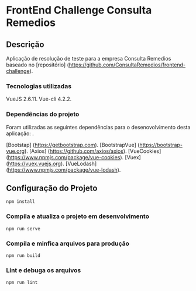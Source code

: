 # FrontEnd Challenge Consulta Remedios

## Descrição
Aplicação de resolução de teste para a empresa Consulta Remedios  baseado no [repositório] (https://github.com/ConsultaRemedios/frontend-challenge).

### Tecnologias utilizadas
VueJS 2.6.11.
Vue-cli 4.2.2.

### Dependências do projeto
Foram utilizadas as seguintes dependências para o desenovolvimento desta aplicação: .

[Bootstap] (https://getbootstrap.com).
[BootstrapVue] (https://bootstrap-vue.org).
[Axios] (https://github.com/axios/axios).
[VueCookies] (https://www.npmjs.com/package/vue-cookies).
[Vuex] (https://vuex.vuejs.org).
[VueLodash] (https://www.npmjs.com/package/vue-lodash).




## Configuração do Projeto
```
npm install
```

### Compila e atualiza o projeto em desenvolvimento
```
npm run serve
```

### Compila e minfica arquivos para produção
```
npm run build
```

### Lint e debuga os arquivos
```
npm run lint
```

